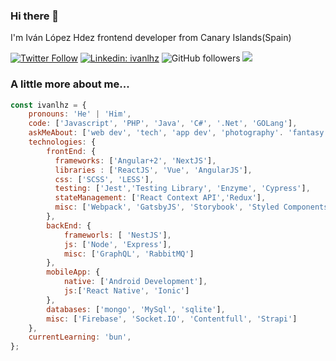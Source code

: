 ### Hi there 👋
I'm Iván López Hdez frontend developer from Canary Islands(Spain)

[![Twitter Follow](https://img.shields.io/twitter/follow/ivanlhz?label=Follow)](https://twitter.com/intent/follow?screen_name=ivanlhz)
[![Linkedin: ivanlhz](https://img.shields.io/badge/-ivanlhz-blue?style=flat-square&logo=Linkedin&logoColor=white&link=https://www.linkedin.com/in/iván-lópez-hdez/)](https://www.linkedin.com/in/iván-lópez-hdez/)
![GitHub followers](https://img.shields.io/github/followers/ivanlhz?label=Follow&style=social)
![](https://visitor-badge.glitch.me/badge?page_id=ivanlhz.ivanlhz)

### A little more about me...  

```javascript
const ivanlhz = {
    pronouns: 'He' | 'Him',
    code: ['Javascript', 'PHP', 'Java', 'C#', '.Net', 'GOLang'],
    askMeAbout: ['web dev', 'tech', 'app dev', 'photography'. 'fantasy books', 'TV shows'],
    technologies: {
        frontEnd: {
          frameworks: ['Angular+2', 'NextJS'],
          libraries : ['ReactJS', 'Vue', 'AngularJS'],
          css: ['SCSS', 'LESS'],
          testing: ['Jest','Testing Library', 'Enzyme', 'Cypress'],
          stateManagement: ['React Context API','Redux'],
          misc: ['Webpack', 'GatsbyJS', 'Storybook', 'Styled Components', 'Emotion', 'ChakraUI']
        },
        backEnd: {
            frameworls: [ 'NestJS'],
            js: ['Node', 'Express'],
            misc: ['GraphQL', 'RabbitMQ']
        },
        mobileApp: {
            native: ['Android Development'],
            js:['React Native', 'Ionic']
        },
        databases: ['mongo', 'MySql', 'sqlite'],
        misc: ['Firebase', 'Socket.IO', 'Contentfull', 'Strapi']
    },
    currentLearning: 'bun',
};
```

<!--
**ivanlhz/ivanlhz** is a ✨ _special_ ✨ repository because its `README.md` (this file) appears on your GitHub profile.

Here are some ideas to get you started:

- 🔭 I’m currently working on ...
- 🌱 I’m currently learning ...
- 👯 I’m looking to collaborate on ...
- 🤔 I’m looking for help with ...
- 💬 Ask me about ...
- 📫 How to reach me: ...
- 😄 Pronouns: ...
- ⚡ Fun fact: ...
-->
